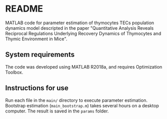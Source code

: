 # README

MATLAB code for parameter estimation of thymocytes TECs population dynamics model descripted in the paper "Quantitative
Analysis Reveals Reciprocal Regulations Underlying Recovery Dynamics of Thymocytes and Thymic Environment in Mice". 

## System requirements

The code was developed using MATLAB R2018a, and requires Optimization Toolbox.

## Instructions for use

Run each file in the `main/` directory to execute parameter estimation. Bootstrap estimation (`main_bootstrap.m`) takes several hours on a desktop computer. The result is saved in the `params` folder.






